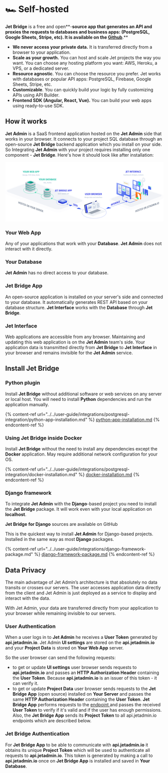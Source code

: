 # 🏎 Self-hosted

**Jet Bridge** is a free and open**-**source app that **generates an API** and proxies the requests to databases and business apps: (PostgreSQL, Google Sheets, Stripe, etc). It is available on the [**Github**](https://github.com/jet-admin/jet-bridge)**.**

* **We never access your private data.** It is transferred directly from a browser to your application.
* **Scale as your growth.** You can host and scale Jet projects the way you want. You can choose any hosting platform you want: AWS, Heroku, a VPS, or a dedicated server.
* **Resource agnostic**. You can choose the resource you prefer. Jet works with databases or popular API apps: PostgreSQL, Firebase, Google Sheets, Stripe, etc.
* **Customizable**. You can quickly build your logic by fully customizing APIs using API Builder.
* **Frontend SDK (Angular, React, Vue).** You can build your web apps using ready-to-use SDK.

## How it works

**Jet Admin** is a SaaS frontend application hosted on the **Jet Admin** side that works in your browser. It connects to your project SQL database through an open-source **Jet Bridge** backend application which you install on your side. So Integrating **Jet Admin** with your project requires installing only one component - **Jet Bridge**. Here's how it should look like after installation:

![](<../../.gitbook/assets/image (394).png>)

### **Your Web App**

Any of your applications that work with your **Database**. **Jet Admin** does not interact with it directly.

### **Your Database**

**Jet Admin** has no direct access to your database.

### **Jet Bridge App**

An open-source application is installed on your server's side and connected to your database. It automatically generates REST API based on your database structure. **Jet Interface** works with the **Database** through **Jet Bridge**.

### **Jet Interface**

Web applications are accessible from any browser. Maintaining and updating this web application is on the **Jet Admin** team's side. Your application data is transmitted directly from **Jet Bridge** to **Jet Interface** in your browser and remains invisible for the **Jet Admin** service.

## Install Jet Bridge

### Python plugin

Install **Jet Bridge** without additional software or web services on any server or local host. You will need to install **Python** dependencies and run the application manually.

{% content-ref url="../../user-guide/integrations/postgresql-integration/python-app-installation.md" %}
[python-app-installation.md](../../user-guide/integrations/postgresql-integration/python-app-installation.md)
{% endcontent-ref %}

### Using Jet Bridge inside Docker

Install **Jet Bridge** without the need to install any dependencies except the **Docker** application. May require additional network configuration for your OS.

{% content-ref url="../../user-guide/integrations/postgresql-integration/docker-installation.md" %}
[docker-installation.md](../../user-guide/integrations/postgresql-integration/docker-installation.md)
{% endcontent-ref %}

### Django framework

To integrate **Jet Admin** with the **Django**-based project you need to install the **Jet Bridge** package. It will work even with your local application on **localhost**.

**Jet Bridge** **for Django** sources are available on GitHub

This is the quickest way to install **Jet Admin** for Django-based projects. Installed in the same way as most **Django** packages.

{% content-ref url="../../user-guide/integrations/django-framework-package.md" %}
[django-framework-package.md](../../user-guide/integrations/django-framework-package.md)
{% endcontent-ref %}

## Data Privacy

The main advantage of Jet Admin’s architecture is that absolutely no data transits or crosses our servers. The user accesses application data directly from the client and Jet Admin is just deployed as a service to display and interact with the data.&#x20;

With Jet Admin, your data are transferred directly from your application to your browser while remaining invisible to our servers.

### User Authentication

When a user logs in to **Jet Admin** he receives a **User Token** generated by **api.jetadmin.io**. Jet Admin **UI settings** are stored on the **api.jetadmin.io** and your **Project Data** is stored on **Your Web App** server.&#x20;

So the user browser can send the following requests:

* to get or update **UI settings** user browser sends requests to **api.jetadmin.io** and passes an **HTTP Authorization Header** containing the **User Token**. Because **api.jetadmin.io** is an issuer of this token - it can verify it.
* to get or update **Project Data** user browser sends requests to the **Jet Bridge App** (open source) installed on **Your Server** and passes the same **HTTP Authorization Header** containing the **User Token**. **Jet Bridge App** performs requests to the [endpoint ](http://api.jetadmin.io/api/project\_auth/)and passes the received **User Token** to verify if it's valid and if the user has enough permissions. Also, the **Jet Bridge App** sends its **Project Token** to all api.jetadmin.io endpoints which are described below.

### Jet Bridge Authentication

For **Jet Bridge App** to be able to communicate with **api.jetadmin.io** it obtains its unique **Project Token** which will be used to authenticate all requests to **api.jetadmin.io**. This token is generated by making a call to **api.jetadmin.io** once on **Jet Bridge App** is installed and saved in **Your Database**.
